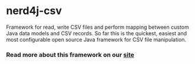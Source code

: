 # nerd4j-csv
Framework for read, write CSV files and perform mapping between custom Java data models and CSV records.
So far this is the quickest, easiest and most configurable open source Java framework for CSV file manipulation.

### Read more about this framework on our [site](http://nerd4j.github.io/nerd4j-csv/)
